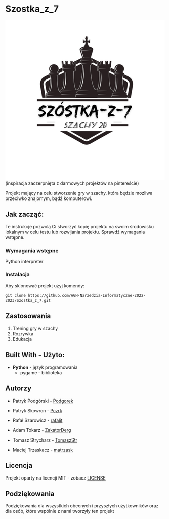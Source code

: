# Szostka_z_7

![logo zespołu](https://github.com/AGH-Narzedzia-Informatyczne-2022-2023/Szostka_z_7/blob/main/logo%20nr.2.jpg)
(inspiracja zaczerpnięta z darmowych projektów na pintereście)


Projekt mający na celu stworzenie gry w szachy, która będzie możliwa przeciwko znajomym, bądź komputerowi.

## Jak zacząć: 

Te instrukcje pozwolą Ci stworzyć kopię projektu na swoim środowisku lokalnym w celu testu lub rozwijania projektu. Sprawdź wymagania wstępne.

### Wymagania wstępne
Python interpreter
<!-- dodamy więcej jak będziemy więcej wiedzieć -->

### Instalacja
Aby sklonować projekt użyj komendy:

```
git clone https://github.com/AGH-Narzedzia-Informatyczne-2022-2023/Szostka_z_7.git
```
## Zastosowania
1. Trening gry w szachy
2. Rozrywka
3. Edukacja

## Built With - Użyto:
- **Python** - język programowania
  - pygame - biblioteka

## Autorzy
- Patryk Podgórski - [Podgorek](https://github.com/Podgorek)

- Patryk Skowron - [Pczrk](https://github.com/Pczrk)

- Rafał Szarowicz - [rafalit](https://github.com/rafalit)

- Adam Tokarz - [ZakatorDerg](https://github.com/ZakatorDerg)

- Tomasz Strycharz - [TomaszStr](https://github.com/TomaszStr)

- Maciej Trzaskacz - [matrzask](https://github.com/matrzask)

## Licencja
Projekt oparty na licencji MIT - zobacz [LICENSE](LICENSE)

## Podziękowania
Podziękowania dla wszystkich obecnych i przyszłych użytkowników oraz dla osób, które wspólnie z nami tworzyły ten projekt
